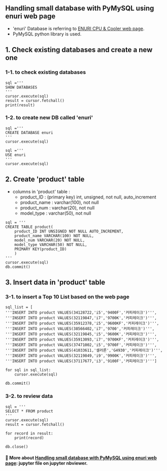 Handling small database with PyMySQL using enuri web page 
----------------------------------------------------------
  + 'enuri' Database is referring to [ENURI CPU & Cooler web page](http://www.enuri.com/list.jsp?cate=070701).
  +  PyMySQL python library is used.

## 1. Check existing databases and create a new one
### 1-1. to check existing databases
~~~
sql ='''
SHOW DATABASES
'''
cursor.execute(sql)
result = cursor.fetchall()
print(result)
~~~
### 1-2. to create new DB called 'enuri'
~~~
sql ='''
CREATE DATABASE enuri
'''
cursor.execute(sql)

sql ='''
USE enuri
'''
cursor.execute(sql)
~~~
## 2. Create 'product' table
  + columns in 'product' table :
    - product_ID : (primary key) int, unsigned, not null, auto_increment
    - product_name : varchar(100), not null
    - product_num : varchar(20), not null
    - model_type : varchar(50), not null
~~~
sql = '''
CREATE TABLE product(
    product_ID INT UNSIGNED NOT NULL AUTO_INCREMENT,
    product_name VARCHAR(100) NOT NULL,
    model_num VARCHAR(20) NOT NULL,
    model_type VARCHAR(50) NOT NULL,
    PRIMARY KEY(product_ID)
    )
'''
cursor.execute(sql)
db.commit()
~~~
## 3. Insert data in 'product' table 
### 3-1. to insert a Top 10 List based on the web page
~~~  
sql_list = [
'''INSERT INTO product VALUES(34128722,'i5','9400F','커피레이크')''',
'''INSERT INTO product VALUES(32119847,'i7','9700K','커피레이크')''',
'''INSERT INTO product VALUES(35912378,'i5','9600KF','커피레이크')''',
'''INSERT INTO product VALUES(38566402,'i7','9700','커피레이크')''',
'''INSERT INTO product VALUES(32119845,'i5','9600K','커피레이크')''',
'''INSERT INTO product VALUES(35913093,'i7','9700KF','커피레이크')''',
'''INSERT INTO product VALUES(37471002,'i5','9700F','커피레이크')''',
'''INSERT INTO product VALUES(41033611,'셀러론','G4930','커피레이크')''',
'''INSERT INTO product VALUES(32119849,'i9','9900K','커피레이크')''',
'''INSERT INTO product VALUES(37117677,'i3','9100F','커피레이크')''']

for sql in sql_list:
    cursor.execute(sql)

db.commit()
~~~
### 3-2. to review data 
~~~
sql = '''
SELECT * FROM product
'''
cursor.execute(sql)
result = cursor.fetchall()

for record in result:
    print(record)

db.close()
~~~

#### :page_facing_up: More about [Handling small database with PyMySQL using enuri web page](https://nbviewer.jupyter.org/gist/haeunello/749b7d78f03913f0e7559b21330f7d81): jupyter file on jupyter nbviewer.  


